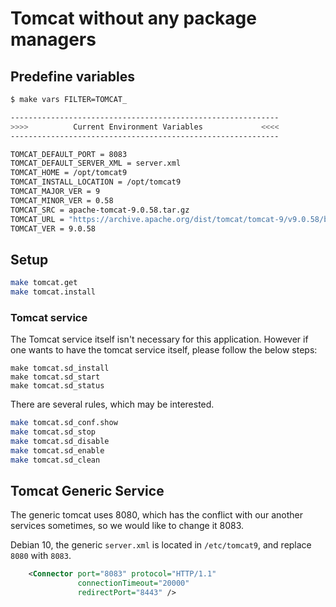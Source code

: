 # Tomcat without any package managers

## Predefine variables

```bash
$ make vars FILTER=TOMCAT_

------------------------------------------------------------
>>>>          Current Environment Variables             <<<<
------------------------------------------------------------

TOMCAT_DEFAULT_PORT = 8083
TOMCAT_DEFAULT_SERVER_XML = server.xml
TOMCAT_HOME = /opt/tomcat9
TOMCAT_INSTALL_LOCATION = /opt/tomcat9
TOMCAT_MAJOR_VER = 9
TOMCAT_MINOR_VER = 0.58
TOMCAT_SRC = apache-tomcat-9.0.58.tar.gz
TOMCAT_URL = "https://archive.apache.org/dist/tomcat/tomcat-9/v9.0.58/bin/apache-tomcat-9.0.58.tar.gz"
TOMCAT_VER = 9.0.58
```

## Setup

```bash
make tomcat.get
make tomcat.install
```

### Tomcat service
The Tomcat service itself isn't necessary for this application. However if one wants to have the tomcat service itself, please follow the below steps:

```
make tomcat.sd_install
make tomcat.sd_start
make tomcat.sd_status
```
There are several rules, which may be interested.

```bash
make tomcat.sd_conf.show
make tomcat.sd_stop
make tomcat.sd_disable
make tomcat.sd_enable
make tomcat.sd_clean
```

## Tomcat Generic Service

The generic tomcat uses 8080, which has the conflict with our another services sometimes, so we would like to change it 8083.

Debian 10, the generic `server.xml` is located in `/etc/tomcat9`, and replace `8080` with `8083`.

```xml
    <Connector port="8083" protocol="HTTP/1.1"
               connectionTimeout="20000"
               redirectPort="8443" />
```
